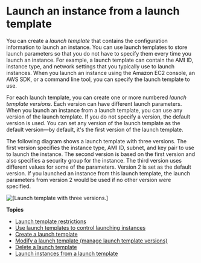 # Launch an instance from a launch template<a name="ec2-launch-templates"></a>

You can create a *launch template* that contains the configuration information to launch an instance\. You can use launch templates to store launch parameters so that you do not have to specify them every time you launch an instance\. For example, a launch template can contain the AMI ID, instance type, and network settings that you typically use to launch instances\. When you launch an instance using the Amazon EC2 console, an AWS SDK, or a command line tool, you can specify the launch template to use\.

For each launch template, you can create one or more numbered *launch template versions*\. Each version can have different launch parameters\. When you launch an instance from a launch template, you can use any version of the launch template\. If you do not specify a version, the default version is used\. You can set any version of the launch template as the default version—by default, it's the first version of the launch template\.

The following diagram shows a launch template with three versions\. The first version specifies the instance type, AMI ID, subnet, and key pair to use to launch the instance\. The second version is based on the first version and also specifies a security group for the instance\. The third version uses different values for some of the parameters\. Version 2 is set as the default version\. If you launched an instance from this launch template, the launch parameters from version 2 would be used if no other version were specified\.

![\[Launch template with three versions.\]](http://docs.aws.amazon.com/AWSEC2/latest/UserGuide/images/launch-template-diagram.png)

**Topics**
+ [Launch template restrictions](launch-template-restrictions.md)
+ [Use launch templates to control launching instances](use-launch-templates-to-control-launching-instances.md)
+ [Create a launch template](create-launch-template.md)
+ [Modify a launch template \(manage launch template versions\)](manage-launch-template-versions.md)
+ [Delete a launch template](delete-launch-template.md)
+ [Launch instances from a launch template](launch-instances-from-launch-template.md)